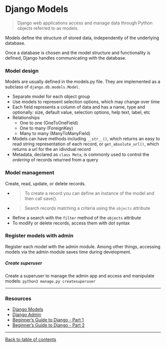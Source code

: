# Django Models

> Django web applications access and manage data through Python objects referred to as models.

Models define the structure of stored data, independently of the underlying database.

Once a database is chosen and the model structure and functionality is defined, Django handles communicating with the database.

### Model design
Models are usually defined in the models.py file.  They are implemented as a subclass of `django.db.models.Model`.

- Separate model for each object group
- Use models to represent selection options, which may change over time
- Each field represents a column of data and has a name, type and optionally: size, default value, selection options, help text, label, etc
- Relationships
  - One to one  (OneToOneField)
  - One to many  (ForeignKey)
  - Many to many  (ManyToManyField)
- Models can have methods including `__str__()`, which returns an easy to read string representation of each record, or `get_absolute_url()`, which returns a url for the an idividual record
- Metadata, declared as `class Meta`, is commonly used to control the *ordering* of records returned from a query


### Model management
Create, read, update, or delete records.

- > To create a record you can define an instance of the model and then call save().
- > Search records matching a criteria using the `objects` attribute
- Refine a search with the `filter` method of the `objects` attribute
- To modify or delete records, access them with dot syntax

### Register models with admin

Register each model with the admin module.  Among other things, accessing models via the admin module saves time during development.

##### Create superuser

Create a superuser to manage the admin app and access and manipulate models:  `python3 manage.py createsuperuser`

---

### Resources

- [Django Models](https://developer.mozilla.org/en-US/docs/Learn/Server-side/Django/Models)
- [Django Admin](https://developer.mozilla.org/en-US/docs/Learn/Server-side/Django/Admin_site)
- [Beginner’s Guide to Django - Part 1](https://simpleisbetterthancomplex.com/series/2017/09/04/a-complete-beginners-guide-to-django-part-1.html)
- [Beginner’s Guide to Django - Part 2](https://simpleisbetterthancomplex.com/series/2017/09/11/a-complete-beginners-guide-to-django-part-2.html)

---

[Back to table of contents](../README.md)